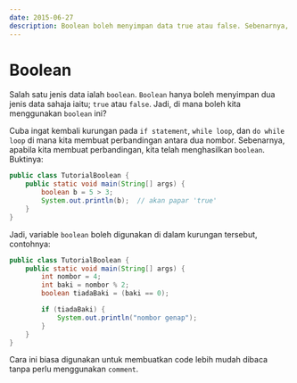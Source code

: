 ```yaml
---
date: 2015-06-27
description: Boolean boleh menyimpan data true atau false. Sebenarnya, kita telah pun menggunakan boolean di loop dan if statement. Lihat penjelasannya di sini.
---
```


# Boolean

Salah satu jenis data ialah `boolean`. `Boolean` hanya boleh menyimpan dua
jenis data sahaja iaitu; `true` atau `false`. Jadi, di mana boleh kita
menggunakan `boolean` ini?

Cuba ingat kembali kurungan pada `if statement`, `while loop`, dan `do
while loop` di mana kita membuat perbandingan antara dua nombor.
Sebenarnya, apabila kita membuat perbandingan, kita telah menghasilkan
`boolean`. Buktinya:

```java
public class TutorialBoolean {
    public static void main(String[] args) {
        boolean b = 5 > 3;
        System.out.println(b);  // akan papar 'true'
    }
}
```

Jadi, variable `boolean` boleh digunakan di dalam kurungan tersebut,
contohnya:

```java
public class TutorialBoolean {
    public static void main(String[] args) {
        int nombor = 4;
        int baki = nombor % 2;
        boolean tiadaBaki = (baki == 0);

        if (tiadaBaki) {
            System.out.println("nombor genap");
        }
    }
}
```

Cara ini biasa digunakan untuk membuatkan code lebih mudah dibaca tanpa
perlu menggunakan `comment`.

